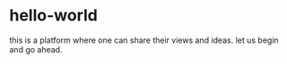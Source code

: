 # hello-world
this is a platform where one can share their views and ideas. let us begin and go ahead.
